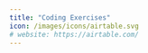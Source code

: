 ```yaml
---
title: "Coding Exercises"
icon: /images/icons/airtable.svg
# website: https://airtable.com/
---
```

